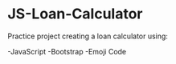 # JS-Loan-Calculator

Practice project creating a loan calculator using:

  -JavaScript
  -Bootstrap
  -Emoji Code

